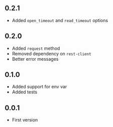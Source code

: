 ## 0.2.1

- Added `open_timeout` and `read_timeout` options

## 0.2.0

- Added `request` method
- Removed dependency on `rest-client`
- Better error messages

## 0.1.0

- Added support for env var
- Added tests

## 0.0.1

- First version
